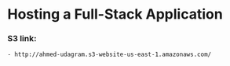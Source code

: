 # Hosting a Full-Stack Application

### S3 link:
    - http://ahmed-udagram.s3-website-us-east-1.amazonaws.com/